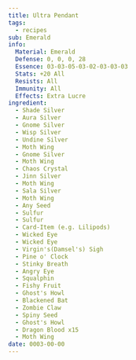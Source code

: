 ```yaml
---
title: Ultra Pendant
tags:
  - recipes
sub: Emerald
info:
  Material: Emerald
  Defense: 0, 0, 0, 28
  Essence: 03-03-05-03-02-03-03-03
  Stats: +20 All
  Resists: All
  Immunity: All
  Effects: Extra Lucre
ingredient:
  - Shade Silver
  - Aura Silver
  - Gnome Silver
  - Wisp Silver
  - Undine Silver
  - Moth Wing
  - Gnome Silver
  - Moth Wing
  - Chaos Crystal
  - Jinn Silver
  - Moth Wing
  - Sala Silver
  - Moth Wing
  - Any Seed
  - Sulfur
  - Sulfur
  - Card-Item (e.g. Lilipods)
  - Wicked Eye
  - Wicked Eye
  - Virgin's(Damsel's) Sigh
  - Pine o' Clock
  - Stinky Breath
  - Angry Eye
  - Squalphin
  - Fishy Fruit
  - Ghost's Howl
  - Blackened Bat
  - Zombie Claw
  - Spiny Seed
  - Ghost's Howl
  - Dragon Blood x15
  - Moth Wing
date: 0003-00-00
---
```

